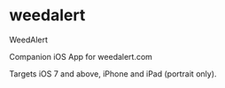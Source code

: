 weedalert
=========

WeedAlert

Companion iOS App for weedalert.com

Targets iOS 7 and above, iPhone and iPad (portrait only).
